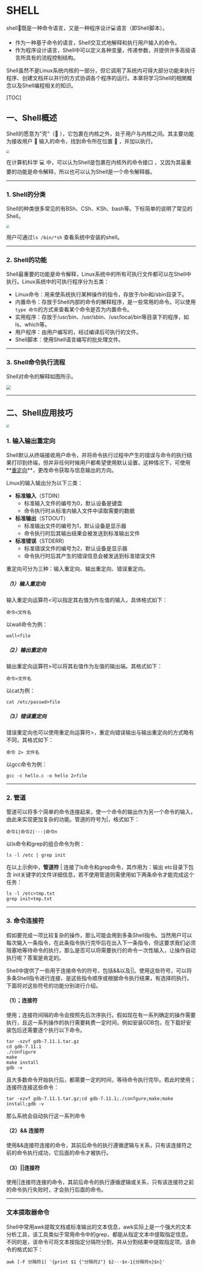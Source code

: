 # SHELL

shell:shell:既是一种命令语言，又是一种程序设计:computer:语言（即Shell脚本）。

- 作为一种基于命令的语言，Shell交互式地解释和执行用户输入的命令。
- 作为程序设计语言，Shell中可以定义各种变量，传递参数，并提供许多高级语言所具有的流程控制结构。

Shell虽然不是Linux系统内核的一部分，但它调用了系统内可得大部分功能来执行程序、创建文档并以并行的方式协调各个程序的运行。本章将学习Shell的相関概念以及Shell编程相关的知识。

[TOC]



## 一、Shell概述

Shell的愿意为"壳"（:shell: ），它包裹在内核之外，处于用户与内核之间。其主要功能为接收用户 :information_desk_person: 输入的命令，找到命令所在位置 :triangular_flag_on_post: ，并加以执行。

<img src="..\..\pictures\ShellKernalUser.png" style="zoom: 50%;" />

在计算机科学 :computer: 中，可以认为Shell是包裹在内核外的命令接口 ，又因为其最重要的功能是命令解释，所以也可以认为Shell是一个命令解释器。

---

### 1. Shell的分类

Shell的种类很多常见的有BSh、CSh、KSh、bash等。下标简单的说明了常见的Shell。

<img src="..\..\pictures\ShellKind.png" style="zoom:48%;" />

用户可通过`ls /bin/*sh` 查看系统中安装的shell。

---

### 2. Shell的功能

Shell最重要的功能是命令解释，Linux系统中的所有可执行文件都可以在Shell中执行。Linux系统中的可执行程序分为五类：

- Linux命令：用来使系统执行某种操作的指令，存放于/bin和/sbin目录下。
- 内置命令：存放于Shell内部的命令的解释程序，是一些常用的命令。可以使用`type 命令`的方式来查看某个命令是否为内置命令。
- 实用程序：存放于/usr/bin、/usr/sbin、/usr/local/bin等目录下的程序，如ls、which等。
- 用户程序：由用户编写的，经过编译后可执行的文件。
- Shell脚本：使用Shell语言编写的批处理文件。

---

### 3. Shell命令执行流程

Shell对命令的解释如图所示。

<img src="..\..\pictures\Process_ShellCommand.png" style="zoom:75%;" />

---



## 二、Shell应用技巧

<img src="..\..\pictures\Shell_pre.png" style="zoom:48%;" />

### 1. 输入输出重定向

Shell默认从终端接收用户命令，并将命令执行过程中产生的错误与命令的执行结果打印到终端，但并非任何时候用户都希望使用默认设置，这种情况下，可使用**<u>重定向</u>**，更改命令获取与信息输出的方向。

Linux的输入输出分为以下三类：

- **标准输入**（STDIN）
  - 标准输入文件的编号为0，默认设备是键盘
  - 命令执行时从标准内输入文件中读取需要的数据
- **标准输出**（STDOUT）
  - 标准输出文件的编号为1，默认设备是显示器
  - 命令执行时后其输出结果会被发送到标准输出文件
- **标准错误**（STDERR）
  - 标准错误文件的编号为2，默认设备是显示器
  - 命令执行时后其产生的错误信息会被发送到标准错误文件

<!--Linux通过对以上三种资源重定向。所谓重定向，即使用用户指定的文件而非默认资源（键盘、显示器）来获取或接收文件。-->

重定向可分为三种：输入重定向、输出重定向、错误重定向。

##### （1）输入重定向

输入重定向运算符<可以指定其右值为作左值的输入，具体格式如下：

```Linux
命令<文件名
```

以wall命令为例：

```Linux
wall<file
```

##### （2）输出重定向

输出重定向运算符>可以将其右值作为左值的输出端。其格式如下：

```Linux
命令>文件名
```

以cat为例：

```Linux
cat /etc/passwd>file
```

##### （3）错误重定向

错误重定向也可以使用重定向运算符>，重定向错误输出与输出重定向的方式略有不同，其格式如下：

```Linux
命令 2> 文件名
```

以gcc命令为例：

```Linux
gcc -c hello.c -o hello 2>file
```

<!--输出与错误重定向都可以使用>>来以追加的方式将错误输出到指定的文件中-->

---

### 2. 管道

管道可以将多个简单的命令连接起来，使一个命令的输出作为另一个命令的输入，由此来实现更加复杂的功能。管道的符号为|，格式如下：

```Linux
命令1|命令2|···|命令n
```

以ls命令和grep的组合命令为例：

```Linux
ls -l /etc | grep init
```

在以上示例中，**管道符** | 连接了ls命令和grep命令，其作用为：输出 etc目录下包含 init关键字的文件详细信息，若不使用管道则需使用如下两条命令才能完成这个任务：

```Linux
ls -l /etc>tmp.txt
grep init<tmp.txt
```

---

### 3. 命令连接符

假如要完成一项比较复杂的操作，那么可能会用到多条Shell指令。当然用户可以每次输入一条指令，在此条指令执行完毕后在出入下一条指令，但这要求我们必须阻塞地等待命令的执行，那么是否可以将需要执行的命令一次性输入，让操作自动执行呢？答案是肯定的。

Shell中提供了一些用于连接命令的符号，包括&&以及||。使用这些符号，可以将多条Shell指令进行连接，是这些指令顺序或根据命令执行结果，有选择的执行。下面将对这些符号的功能分别进行介绍。

#### （1）；连接符

​	使用；连接符间隔的命令会按照先后次序执行。假如现在有一系列确定的操作需要执行，且这一系列操作的执行需要耗费一定时间，例如安装GDB包，在下载好安装包后还需要逐个执行以下命令。

```Linux
tar -xzvf gdb-7.11.1.tar.gz
cd gdb-7.11.1
./configure
make
make install
gdb -v
```

且大多数命令开始执行后，都需要一定的时间，等待命令执行完毕。若此时使用；连接符连接这些命令：

```Linux
tar -xzvf gdb-7.11.1.tar.gz;cd gdb-7.11.1;./confgure;make;make install;gdb -v
```

那么系统会自动执行这一系列命令

#### （2）&& 连接符

使用&&连接符连接的命令，其前后命令的执行遵循逻辑与关系，只有该连接符之前的命令执行成功，它后面的命令才被执行。

#### （3）||连接符

使用||连接符连接的命令，其前后命令的执行遵循逻辑或关系，只有该连接符之前的命令执行失败时，才会执行后面的命令。

---

### 文本提取器命令

Shell中常用awk提取文档或标准输出的文本信息，awk实际上是一个强大的文本分析工具，该工具类似于常用命令中的grep，都能从指定文本中提取指定信息。不同的是，该命令可将文本按指定分隔符分割，并从分割结果中提取指定项。该命令的格式如下：

```Linux
awk [-F 分隔符1] '{print $1 {"分隔符2"} $2···$n-1{分隔符n}$n}'
```

[^]: 其中分隔符1指定源文件中的分隔符，缺省情况下，以空格作为默认分隔符；分隔符2指定打印内容中的分隔符，缺省情况下，打印的内容不进行分隔。

<!--awk一行为单位分隔，若第n个位置内容不存在则不打印出，但分隔符还会打印出-->

